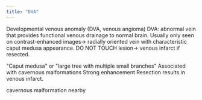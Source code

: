 ```yaml
---
title: "DVA"
---
```

Developmental venous anomaly (DVA, venous angioma)
DVA: abnormal vein that provides functional venous drainage to normal brain.
Usually only seen on contrast-enhanced images&#8594; radially oriented vein with characteristic caput medusa appearance.
DO NOT TOUCH lesion&#8594; venous infarct if resected.

&quot;Caput medusa&quot; or &quot;large tree with multiple small branches&quot;
Associated with cavernous malformations
Strong enhancement
Resection results in venous infarct.

cavernous malformation nearby


